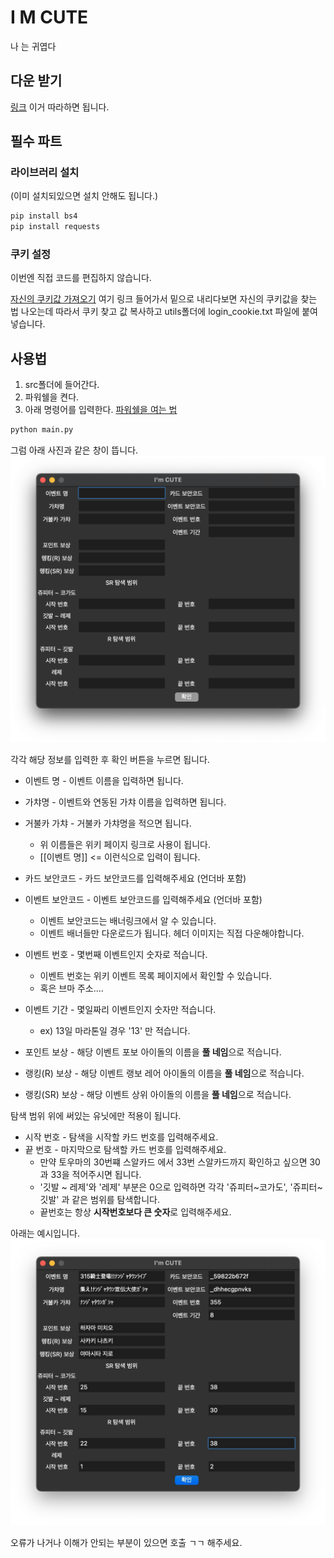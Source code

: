 # I M CUTE
나 는 귀엽다

## 다운 받기
[링크](https://github.com/currypancake/wiki-info-macro)
이거 따라하면 됩니다.

## 필수 파트
### 라이브러리 설치
(이미 설치되있으면 설치 안해도 됩니다.)
~~~bash
pip install bs4
pip install requests
~~~

### 쿠키 설정
이번엔 직접 코드를 편집하지 않습니다.

[자신의 쿠키값 가져오기](https://github.com/currypancake/SaveImage)
여기 링크 들어가서 밑으로 내리다보면 자신의 쿠키값을 찾는 법 나오는데 따라서 쿠키 찾고
값 복사하고 utils폴더에 login_cookie.txt 파일에 붙여넣습니다.


## 사용법
1. src폴더에 들어간다.
2. 파워쉘을 켠다.
3. 아래 명령어를 입력한다. [파워쉘을 여는 법](https://www.manualfactory.net/11724)
~~~bash
python main.py
~~~

그럼 아래 사진과 같은 창이 뜹니다.
![ex](https://github.com/currypancake/I-M-CUTE/blob/master/img/ex.png)

각각 해당 정보를 입력한 후 확인 버튼을 누르면 됩니다.

* 이벤트 명 - 이벤트 이름을 입력하면 됩니다.
* 가챠명 - 이벤트와 연동된 가챠 이름을 입력하면 됩니다.
* 거불카 가챠 - 거불카 가챠명을 적으면 됩니다. 
  * 위 이름들은 위키 페이지 링크로 사용이 됩니다. 
  * [[이벤트 명]] <= 이런식으로 입력이 됩니다.

* 카드 보안코드 - 카드 보안코드를 입력해주세요 (언더바 포함)
* 이벤트 보안코드 - 이벤트 보안코드를 입력해주세요 (언더바 포함)
  * 이벤트 보안코드는 배너링크에서 알 수 있습니다.
  * 이벤트 배너들만 다운로드가 됩니다. 헤더 이미지는 직접 다운해야합니다.

* 이벤트 번호 - 몇번째 이벤트인지 숫자로 적습니다.
  * 이벤트 번호는 위키 이벤트 목록 페이지에서 확인할 수 있습니다.
  * 혹은 브마 주소....

* 이벤트 기간 - 몇일짜리 이벤트인지 숫자만 적습니다.
  * ex) 13일 마라톤일 경우 '13' 만 적습니다. 

* 포인트 보상 - 해당 이벤트 포보 아이돌의 이름을 **풀 네임**으로 적습니다.
* 랭킹(R) 보상 - 해당 이벤트 랭보 레어 아이돌의 이름을 **풀 네임**으로 적습니다.
* 랭킹(SR) 보상 - 해당 이벤트 상위 아이돌의 이름을 **풀 네임**으로 적습니다.

탐색 범위
위에 써있는 유닛에만 적용이 됩니다.

* 시작 번호 - 탐색을 시작할 카드 번호를 입력해주세요.
* 끝 번호 - 마지막으로 탐색할 카드 번호를 입력해주세요.
  * 만약 토우마의 30번쨰 스알카드 에서  33번 스알카드까지 확인하고 싶으면
  30과 33을 적어주시면 됩니다.
  * '깃발 ~ 레제'와 '레제' 부분은 0으로 입력하면 각각 '쥬피터\~코가도', '쥬피터\~깃발' 과 같은 범위를 탐색합니다.
  * 끝번호는 항상 **시작번호보다 큰 숫자**로 입력해주세요.


아래는 예시입니다.
![res](https://github.com/currypancake/I-M-CUTE/blob/master/img/res.jpeg)


오류가 나거나 이해가 안되는 부분이 있으면 호출 ㄱㄱ 해주세요.
